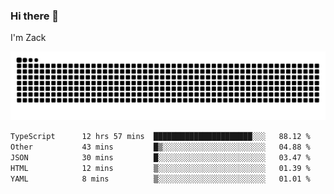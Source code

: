 ### Hi there 👋
I'm Zack

![](https://raw.githubusercontent.com/z4cki/z4cki/refs/heads/output/github-contribution-grid-snake.svg)
<!--START_SECTION:waka-->

```txt
TypeScript      12 hrs 57 mins  ██████████████████████░░░   88.12 %
Other           43 mins         █▒░░░░░░░░░░░░░░░░░░░░░░░   04.88 %
JSON            30 mins         █░░░░░░░░░░░░░░░░░░░░░░░░   03.47 %
HTML            12 mins         ▒░░░░░░░░░░░░░░░░░░░░░░░░   01.39 %
YAML            8 mins          ▒░░░░░░░░░░░░░░░░░░░░░░░░   01.01 %
```

<!--END_SECTION:waka-->

